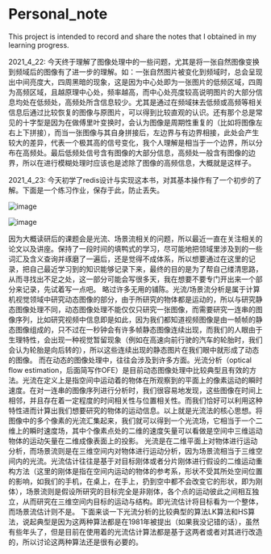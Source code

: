 # Personal_note
This project is intended to record and share the notes that I obtained in my learning progress.

2021_4_22:
今天终于理解了图像处理中的一些问题，尤其是将一张自然图像变换到频域后的图像有了进一步的理解。如：一张自然图片被变化到频域时，总会呈现出中间亮度大，四周黑暗的现象，这是因为中心处即为一张图片的低频区域，四周为高频区域，且越原理中心处，频率越高，而中心处亮度较高说明图片的大部分信息均处在低频处，高频处所含信息较少。尤其是通过在频域抹去低频或高频等相关信息后通过比较恢复的图像与原图片，可以得到比较直观的认识。还有那个总是常见的十字型是因为在做傅里叶变换时，会认为图像是周期性重复的（比如将图像左右上下拼接），而当一张图像与其自身拼接后，左边界与有边界相接，此处会产生较大的差异，代表一个极其高的信号变化，我个人理解是相当于一个边界，所以分布在高频处。最后低频处信号含有图像的大部分信息，高频处一般含有图像的边界，所以在进行模糊处理时应该也是滤除了图像的高频信息，大概就是这样子。

2021_4_23:
今天初学了redis设计与实现这本书，对其基本操作有了一个初步的了解。下面是一个练习作业，保存于此，防止丢失。

  ![image](https://user-images.githubusercontent.com/25473944/115837791-8cffaa00-a44b-11eb-864c-d2a0dbd4bc49.png)


![image](https://user-images.githubusercontent.com/25473944/115838356-2fb82880-a44c-11eb-9589-67f7c5aad541.png)

因为大概读研后的课题会是光流、场景流相关的问题，所以最近一直在关注相关的论文以及讲座。保持了一段时间的填鸭式的学习，尽可能地把领域里涉及到的一些词汇及含义查询并琢磨了一遍后，还是觉得不成体系，所以想要通过在这里的记录，把自己最近学习到的知识能够记录下来，最终的目的是为了帮自己缕清思路，从而寻找出不足之处，这一部分可能会写很多天，我在想要不要专门开出来一个部分来记录，先试着写一点吧。
略过许多无用的铺陈。光流/场景流分析是属于计算机视觉领域中研究动态图像的部分，由于所研究的物体都是运动的，所以与研究静态图像处理不同，动态图像处理不能仅仅只研究一张图像，而需要研究一连串的图像序列，比如研究视频中信息即是如此，因为我们都知道视频图像是由一帧帧的静态图像组成的，只不过在一秒钟会有许多帧静态图像连续出现，而我们的人眼由于生理特性，会出现一种视觉暂留现象（例如在高速向前行驶的汽车的轮胎时，我们会认为轮胎是向后转的），所以这些连续出现的静态图片在我们眼中就形成了动态的图像。
而在动态的图像处理中，往往会涉及到许多方面。光流分析（optical flow estimation，后面简写作OFE）是目前动态图像处理中比较典型且有效的方法。光流在定义上是指空间中运动着的物体在所观察到的平面上的像素运动的瞬时速度。在对一连串的图像序列进行分析时，我们很容易地发现，这些图像在时间上相邻，并且存在着一定程度的时间相关性与位置相关性。而我们恰好可以利用这种特性进而计算出我们想要研究的物体的运动信息。以上就是光流法的核心思想。将图像中的多个像素的光流汇集起来，我们就可以得到一个光流场，它相当于一个二维上的瞬时速度场，其中个像素点处的二维的速度矢量可以看做是空间中三维运动物体的运动矢量在二维成像表面上的投影。
光流是在二维平面上对物体进行运动分析，而场景流则是在三维空间内对物体进行运动分析，因为场景流相当于三维空间内的光流。光流估计往往是基于对目标刚体或者分片刚体进行假设的二维运动重构方法（这里的刚体是指在空间内运动的物体的参考系，形状不受其所处空间位置的影响，如我们的手机，在桌上，在手上，扔到空中都不会改变它的形状，即为刚体），场景流则是假设所研究的目标完全是非刚体，各个点的运动彼此之间相互独立，从而研究在三维空间内目标的运动与结构。即光流估计将目标看为一个整体，而场景流估计则不是。
下面来谈一下光流分析的比较典型的算法LK算法和HS算法，说起典型是因为这两种算法都是在1981年被提出（如果我没记错的话），虽然有些年头了，但是目前在使用着的光流估计算法都是基于这两者或者对其进行改造的，所以讨论这两种算法还是很有必要的。
